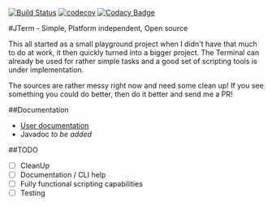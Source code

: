 [![Build Status](https://travis-ci.org/Deletescape-Media/JTerm.svg?branch=master)](https://travis-ci.org/Deletescape-Media/JTerm)
[![codecov](https://codecov.io/gh/Deletescape-Media/JTerm/branch/master/graph/badge.svg)](https://codecov.io/gh/Deletescape-Media/JTerm)
[![Codacy Badge](https://api.codacy.com/project/badge/Grade/0a266e559ca7476fa50d58488636d36f)](https://www.codacy.com/app/deletescape/JTerm?utm_source=github.com&amp;utm_medium=referral&amp;utm_content=Deletescape-Media/JTerm&amp;utm_campaign=Badge_Grade)

#JTerm - Simple, Platform independent, Open source

This all started as a small playground project when I didn't have that much to do at work, it then quickly turned into a bigger project. The Terminal can already be used for rather simple tasks and a good set of scripting tools is under implementation.

The sources are rather messy right now and need some clean up! If you see something you could do better, then do it better and send me a PR!

##Documentation

* [User documentation](doc/Documentation.md)
* Javadoc *to be added*

##TODO

- [ ] CleanUp
- [ ] Documentation / CLI help
- [ ] Fully functional scripting capabilities
- [ ] Testing
